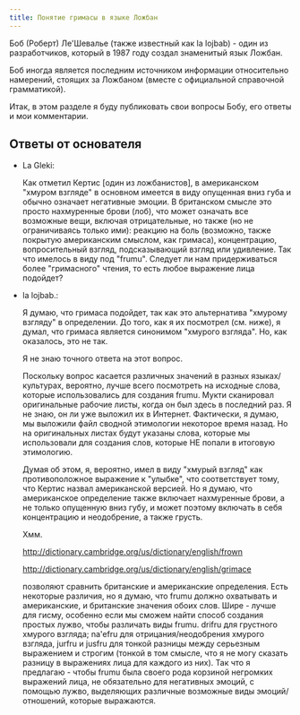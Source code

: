 ```yaml
---
title: Понятие гримасы в языке Ложбан
---
```


<div class="lojbo"></div>

Боб (Роберт) Ле'Шевалье (также известный как la lojbab) - один из разработчиков, который в 1987 году создал знаменитый язык Ложбан.

Боб иногда является последним источником информации относительно намерений, стоящих за Ложбаном (вместе с официальной справочной грамматикой).

Итак, в этом разделе я буду публиковать свои вопросы Бобу, его ответы и мои комментарии.

## Ответы от основателя

* La Gleki:

	Как отметил Кертис [один из ложбанистов], в американском "хмуром взгляде" в основном имеется в виду опущенная вниз губа и обычно означает негативные эмоции. В британском смысле это просто нахмуренные брови (лоб), что может означать все возможные вещи, включая отрицательные, но также (но не ограничиваясь только ими): реакцию на боль (возможно, также покрытую американским смыслом, как гримаса), концентрацию, вопросительный взгляд, подсказывающий взгляд или удивление. Так что имелось в виду под "frumu". Следует ли нам придерживаться более "гримасного" чтения, то есть любое выражение лица подойдет?
* la lojbab.:

	Я думаю, что гримаса подойдет, так как это альтернатива "хмурому взгляду" в определении. До того, как я их посмотрел (см. ниже), я думал, что гримаса является синонимом "хмурого взгляда". Но, как оказалось, это не так.
	
	Я не знаю точного ответа на этот вопрос.
	
	Поскольку вопрос касается различных значений в разных языках/культурах, вероятно, лучше всего посмотреть на исходные слова, которые использовались для создания frumu. Мукти сканировал оригинальные рабочие листы, когда он был здесь в последний раз. Я не знаю, он ли уже выложил их в Интернет. Фактически, я думаю, мы выложили файл сводной этимологии некоторое время назад. Но на оригинальных листах будут указаны слова, которые мы использовали для создания слов, которые НЕ попали в итоговую этимологию.
	
	Думая об этом, я, вероятно, имел в виду "хмурый взгляд" как противоположное выражение к "улыбке", что соответствует тому, что Кертис назвал американской версией. Но я думаю, что американское определение также включает нахмуренные брови, а не только опущенную вниз губу, и может поэтому включать в себя концентрацию и неодобрение, а также грусть.
	
	Хмм.
	
	http://dictionary.cambridge.org/us/dictionary/english/frown

	http://dictionary.cambridge.org/us/dictionary/english/grimace

	позволяют сравнить британские и американские определения. Есть некоторые различия, но я думаю, что frumu должно охватывать и американские, и британские значения обоих слов.
	Шире - лучше для гисму, особенно если мы сможем найти способ создания простых лужво, чтобы различать виды frumu. drifru для грустного хмурого взгляда; na'efru для отрицания/неодобрения хмурого взгляда, jurfru и jusfru для тонкой разницы между серьезным выражением и строгим (тонкой в том смысле, что я не могу сказать разницу в выражениях лица для каждого из них). Так что я предлагаю - чтобы frumu была своего рода корзиной негромких выражений лица, не обязательно для негативных эмоций, с помощью лужво, выделяющих различные возможные виды эмоций/отношений, которые выражаются.